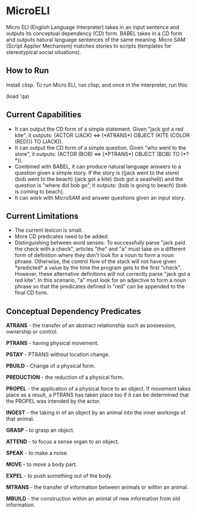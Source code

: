 # MicroELI

Micro ELI (English Language Interpreter) takes in an input sentence and outputs its conceptual dependency (CD) form. BABEL takes in a CD form and outputs natural language sentences of the same meaning. Micro SAM (Script Applier Mechanism) matches stories to scripts (templates for stereotypical social situations).

## How to Run

Install clisp. To run Micro ELI, run clisp, and once in the interpreter, run this:

(load 'qa)

## Current Capabilities

<ul>
	<li>It can output the CD form of a simple statement. Given "jack got a red kite", it outputs: (ACTOR (JACK) <=> (*ATRANS*) OBJECT (KITE (COLOR (RED))) TO (JACK)).</li>
	<li>It can output the CD form of a simple question. Given "who went to the store", it outputs: (ACTOR (BOB) <=> (*PTRANS*) OBJECT (BOB) TO (*?*)).</li>
	<li>Combined with BABEL, it can produce natural language answers to a question given a simple story. If the story is ((jack went to the store) (bob went to the beach) (jack got a kite) (bob got a seashell)) and the question is "where did bob go", it outputs: (bob is going to beach) (bob is coming to beach).</li>
	<li>It can work with MicroSAM and answer questions given an input story.</li>
</ul>

## Current Limitations

<ul>
	<li>The current lexicon is small.</li>
	<li>More CD predicates need to be added.</li>
	<li>Distinguishing between word senses: To successfully parse "jack paid the check with a check", articles "the" and "a" must take on a different form of definition where they don't look for a noun to form a noun phrase. Otherwise, the control flow of the stack will not have given *predicted* a value by the time the program gets to the first "check". However, these alternative definitions will not correctly parse "jack got a red kite". In this scenario, "a" must look for an adjective to form a noun phrase so that the predicates defined in "red" can be appended to the final CD form.</li>
</ul>

## Conceptual Dependency Predicates

**ATRANS** - the transfer of an abstract relationship such as possession, ownership or control.

**PTRANS** - having physical movement.

**PSTAY** - PTRANS without location change.

**PBUILD** - Change of a physical form.

**PREDUCTION** - the reduction of a physical form.

**PROPEL** - the application of a physical force to an object. If movement takes place as a result, a PTRANS has taken place too if it can be determined that the PROPEL was intended by the actor.

**INGEST** - the taking in of an object by an animal into the inner workings of that animal.

**GRASP** - to grasp an object.

**ATTEND** - to focus a sense organ to an object.

**SPEAK** - to make a noise.

**MOVE** - to move a body part.

**EXPEL** - to push something out of the body.

**MTRANS** - the transfer of information between animals or within an animal.

**MBUILD** - the construction within an animal of new information from old information.
